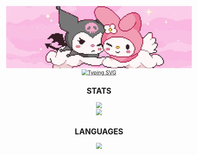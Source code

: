 <div align="center">
  <img src="img/sanrio.jpeg">
</div>

<div align="center">
    <a href="https://git.io/typing-svg"><img src="https://readme-typing-svg.demolab.com?font=Fira+Code&pause=1000&color=c87497&center=true&vCenter=true&width=435&lines=Erdianti+Wiga+Putri+Andini;Informatics+Engineering;Bandung+Institute+of+Technology" alt="Typing SVG"/></a>
</div>

<div align="center">
    <h2>STATS</h2>
    <a href = "https://github.com/wigaandini/">
        <img src="https://github-profile-trophy.vercel.app/?username=wigaandini&column=-1&theme=buefy&rank=-C,-B,-?" />
        <br>
      <img src="https://github-readme-stats.vercel.app/api?username=wigaandini&hide=issues&count_private=true&show_icons=true&theme=buefy" height=200/>
        <br>
    </a>
</div>

<div align="center">
    <h2>LANGUAGES</h2>
    <a href = "https://github.com/wigaandini/">
        <img src="https://github-readme-stats.vercel.app/api/top-langs/?username=wigaandini&layout=compact&theme=buefy" width=320/>
    </a>
</div>

<!-- <div align="center">
    <h2>CONTRIBUTIONS</h2>
    <picture>
      <source media="(prefers-color-scheme: dark)" srcset="https://raw.githubusercontent.com/wigaandini/wigaandini/output/github-contribution-grid-snake-dark.svg">
      <source media="(prefers-color-scheme: light)" srcset="https://raw.githubusercontent.com/wigaandini/wigaandini/output/github-contribution-grid-snake.svg">
      <img alt="github contribution grid snake animation" src="https://raw.githubusercontent.com/wigaandini/wigaandini/output/github-contribution-grid-snake.svg">
    </picture>
</div> -->